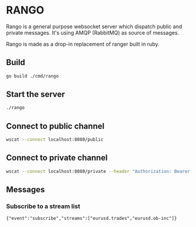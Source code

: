 # RANGO

Rango is a general purpose websocket server which dispatch public and private messages.
It's using AMQP (RabbitMQ) as source of messages.

Rango is made as a drop-in replacement of ranger built in ruby.

## Build
```bash
go build ./cmd/rango
```

## Start the server
```bash
./rango
```

## Connect to public channel
```bash
wscat --connect localhost:8080/public
```

## Connect to private channel
```bash
wscat --connect localhost:8080/private --header "Authorization: Bearer $(go run ./tools/jwt)"
```

## Messages
### Subscribe to a stream list
```
{"event":"subscribe","streams":["eurusd.trades","eurusd.ob-inc"]}
```

